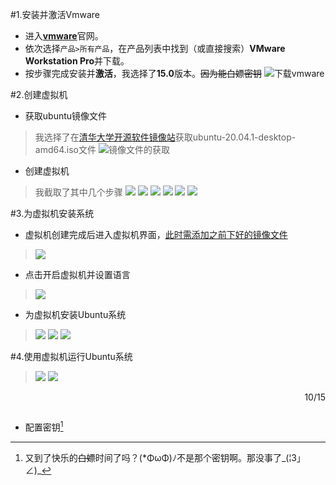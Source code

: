 #1.安装并激活Vmware
+ 进入[**vmware**](https://my.vmware.com)官网。
+ 依次选择`产品>所有产品`，在产品列表中找到（或直接搜索）**VMware Workstation Pro**并下载。
+ 按步骤完成安装并**激活**，我选择了**15.0**版本。~~因为能白嫖密钥~~
![下载vmware](https://github.com/HeymanGKD/install-VirtualMachine/blob/main/%E4%B8%8B%E8%BD%BDvmware.jpg?raw=true)

#2.创建虚拟机
+ 获取ubuntu镜像文件
>我选择了在[清华大学开源软件镜像站](mirrors.tuna.tsinghua.edu.cn)获取ubuntu-20.04.1-desktop-amd64.iso文件
>![镜像文件的获取](https://github.com/HeymanGKD/install-VirtualMachine/blob/main/%E4%B8%8B%E8%BD%BDubuntu%E9%95%9C%E5%83%8F.jpg?raw=true)
+ 创建虚拟机
>我截取了其中几个步骤
>![](https://github.com/HeymanGKD/install-VirtualMachine/blob/main/%E5%88%9B%E5%BB%BA%E8%99%9A%E6%8B%9F%E6%9C%BA.png?raw=true)
>![](https://github.com/HeymanGKD/install-VirtualMachine/blob/main/%E5%88%9B%E5%BB%BA%E8%BF%87%E7%A8%8B1.png?raw=true)
>![](https://github.com/HeymanGKD/install-VirtualMachine/blob/main/%E5%88%9B%E5%BB%BA%E8%BF%87%E7%A8%8B2.png?raw=true)
>![](https://github.com/HeymanGKD/install-VirtualMachine/blob/main/%E5%88%9B%E5%BB%BA%E8%BF%87%E7%A8%8B3.png?raw=true)
>![](https://github.com/HeymanGKD/install-VirtualMachine/blob/main/%E5%88%9B%E5%BB%BA%E8%BF%87%E7%A8%8B4.png?raw=true)
>![](https://github.com/HeymanGKD/install-VirtualMachine/blob/main/%E5%88%9B%E5%BB%BA%E8%BF%87%E7%A8%8B5.png?raw=true)

#3.为虚拟机安装系统
+ 虚拟机创建完成后进入虚拟机界面，<u>此时需添加之前下好的镜像文件</u>
>![](https://github.com/HeymanGKD/install-VirtualMachine/blob/main/%E6%B7%BB%E5%8A%A0%E9%95%9C%E5%83%8F%E6%96%87%E4%BB%B6.png?raw=true)
+ 点击开启虚拟机并设置语言
>![](https://github.com/HeymanGKD/install-VirtualMachine/blob/main/%E5%AE%89%E8%A3%85%E9%85%8D%E7%BD%AE1.png?raw=true)
+ 为虚拟机安装Ubuntu系统
>![](https://github.com/HeymanGKD/install-VirtualMachine/blob/main/%E5%AE%89%E8%A3%85%E9%85%8D%E7%BD%AE2.png?raw=true)
>![](https://github.com/HeymanGKD/install-VirtualMachine/blob/main/%E5%AE%89%E8%A3%85%E9%85%8D%E7%BD%AE3.png?raw=true)
>![](https://github.com/HeymanGKD/install-VirtualMachine/blob/main/%E5%AE%89%E8%A3%85%E7%B3%BB%E7%BB%9F.png?raw=true)

#4.使用虚拟机运行Ubuntu系统
>![](https://github.com/HeymanGKD/install-VirtualMachine/blob/main/ubuntu%E7%AC%AC%E4%B8%80%E6%AC%A1%E5%BC%80%E6%9C%BA.png?raw=true)
>![](https://github.com/HeymanGKD/install-VirtualMachine/blob/main/ubuntu%E5%BC%80%E6%9C%BA%E6%88%90%E5%8A%9F.png?raw=true)
<p align="right">10/15</p>

>![]()
+ 配置密钥[^!]
[^!]:又到了快乐的~~白嫖~~时间了吗？\(*ΦωΦ)ﾉ不是那个密钥啊。那没事了_(¦3」∠)_

